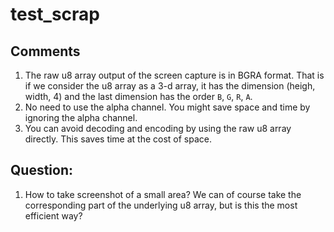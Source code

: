 # test_scrap

## Comments 

1. The raw u8 array output of the screen capture is in BGRA format. 
    That is if we consider the u8 array as a 3-d array, it has the dimension (heigh, width, 4)
    and the last dimension has the order `B`, `G`, `R`, `A`. 
1. No need to use the alpha channel. You might save space and time by ignoring the alpha channel.
2. You can avoid decoding and encoding by using the raw u8 array directly. This saves time at the cost of space. 


## Question:
1. How to take screenshot of a small area? We can of course take the corresponding part of the underlying u8 array, but is this the most efficient way? 

